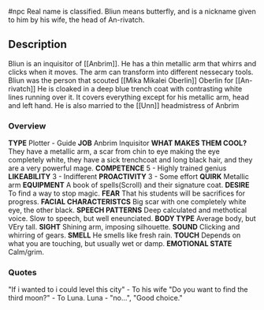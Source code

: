 #npc
Real name is classified. Bliun means butterfly, and is a nickname given to him by his wife, the head of An-rivatch.
## Description
Bliun is an inquisitor of [[Anbrim]]. He has a thin metallic arm that whirrs and clicks when it moves. The arm can transform into different nessecary tools. 
Bliun was the person that scouted [[Mika Mikalei Oberlin]] Oberlin for [[An-rivatch]]
He is cloaked in a deep blue trench coat with contrasting white lines running over it. It covers everything except for his metallic arm, head and left hand.
He is also married to the [[Unn]] headmistress of Anbrim

### Overview
**TYPE**
Plotter - Guide
**JOB**
Anbrim Inquisitor
**WHAT MAKES THEM COOL?**
They have a metallic arm, a scar from chin to eye making the eye completely white, they have a sick trenchcoat and long black hair, and they are a very powerful mage.
**COMPETENCE**
5 - Highly trained genius
**LIKEABILITY**
3 - Indifferent
**PROACTIVITY**
3 - Some effort
**QUIRK**
Metallic arm
**EQUIPMENT**
A book of spells(Scroll) and their signature coat.
**DESIRE**
To find a way to stop magic.
**FEAR**
That his students will be sacrifices for progress.
**FACIAL CHARACTERISTCS**
Big scar with one completely white eye, the other black.
**SPEECH PATTERNS**
Deep calculated and methotical voice. Slow to speech, but well eneunciated.
**BODY TYPE**
Average body, but VEry tall.
**SIGHT**
Shining arm, imposing silhouette.
**SOUND**
Clicking and whirring of gears.
**SMELL**
He smells like fresh rain.
**TOUCH**
Depends on what you are touching, but usually wet or damp.
**EMOTIONAL STATE**
Calm/grim.

### Quotes
"If i wanted to i could level this city" - To his wife
"Do you want to find the third moon?" - To Luna. Luna - "no...", "Good choice."